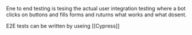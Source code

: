 Ene to end testing is tesing the actual user integration testing where a bot clicks on buttons and fills forms and ruturns what works and what dosent.

E2E tests can be written by useing [[Cypress]]